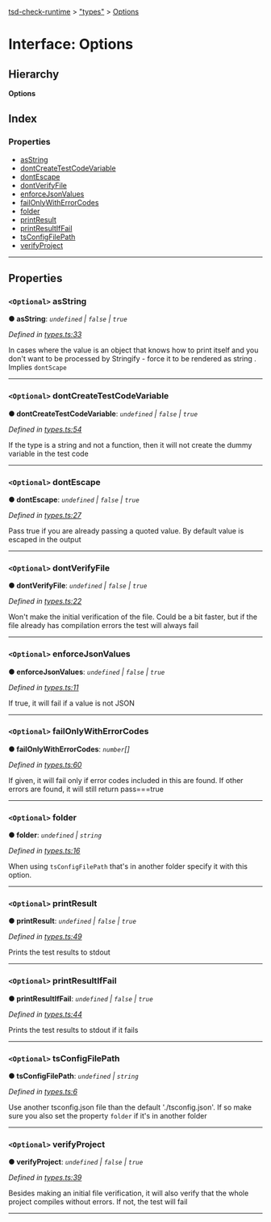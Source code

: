 [tsd-check-runtime](../README.md) > ["types"](../modules/_types_.md) > [Options](../interfaces/_types_.options.md)

# Interface: Options

## Hierarchy

**Options**

## Index

### Properties

* [asString](_types_.options.md#asstring)
* [dontCreateTestCodeVariable](_types_.options.md#dontcreatetestcodevariable)
* [dontEscape](_types_.options.md#dontescape)
* [dontVerifyFile](_types_.options.md#dontverifyfile)
* [enforceJsonValues](_types_.options.md#enforcejsonvalues)
* [failOnlyWithErrorCodes](_types_.options.md#failonlywitherrorcodes)
* [folder](_types_.options.md#folder)
* [printResult](_types_.options.md#printresult)
* [printResultIfFail](_types_.options.md#printresultiffail)
* [tsConfigFilePath](_types_.options.md#tsconfigfilepath)
* [verifyProject](_types_.options.md#verifyproject)

---

## Properties

<a id="asstring"></a>

### `<Optional>` asString

**● asString**: *`undefined` \| `false` \| `true`*

*Defined in [types.ts:33](https://github.com/cancerberoSgx/tsd-check-runtime/blob/a00c97c/src/types.ts#L33)*

In cases where the value is an object that knows how to print itself and you don't want to be processed by Stringify - force it to be rendered as string . Implies `dontScape`

___
<a id="dontcreatetestcodevariable"></a>

### `<Optional>` dontCreateTestCodeVariable

**● dontCreateTestCodeVariable**: *`undefined` \| `false` \| `true`*

*Defined in [types.ts:54](https://github.com/cancerberoSgx/tsd-check-runtime/blob/a00c97c/src/types.ts#L54)*

If the type is a string and not a function, then it will not create the dummy variable in the test code

___
<a id="dontescape"></a>

### `<Optional>` dontEscape

**● dontEscape**: *`undefined` \| `false` \| `true`*

*Defined in [types.ts:27](https://github.com/cancerberoSgx/tsd-check-runtime/blob/a00c97c/src/types.ts#L27)*

Pass true if you are already passing a quoted value. By default value is escaped in the output

___
<a id="dontverifyfile"></a>

### `<Optional>` dontVerifyFile

**● dontVerifyFile**: *`undefined` \| `false` \| `true`*

*Defined in [types.ts:22](https://github.com/cancerberoSgx/tsd-check-runtime/blob/a00c97c/src/types.ts#L22)*

Won't make the initial verification of the file. Could be a bit faster, but if the file already has compilation errors the test will always fail

___
<a id="enforcejsonvalues"></a>

### `<Optional>` enforceJsonValues

**● enforceJsonValues**: *`undefined` \| `false` \| `true`*

*Defined in [types.ts:11](https://github.com/cancerberoSgx/tsd-check-runtime/blob/a00c97c/src/types.ts#L11)*

If true, it will fail if a value is not JSON

___
<a id="failonlywitherrorcodes"></a>

### `<Optional>` failOnlyWithErrorCodes

**● failOnlyWithErrorCodes**: *`number`[]*

*Defined in [types.ts:60](https://github.com/cancerberoSgx/tsd-check-runtime/blob/a00c97c/src/types.ts#L60)*

If given, it will fail only if error codes included in this are found. If other errors are found, it will still return pass===true

___
<a id="folder"></a>

### `<Optional>` folder

**● folder**: *`undefined` \| `string`*

*Defined in [types.ts:16](https://github.com/cancerberoSgx/tsd-check-runtime/blob/a00c97c/src/types.ts#L16)*

When using `tsConfigFilePath` that's in another folder specify it with this option.

___
<a id="printresult"></a>

### `<Optional>` printResult

**● printResult**: *`undefined` \| `false` \| `true`*

*Defined in [types.ts:49](https://github.com/cancerberoSgx/tsd-check-runtime/blob/a00c97c/src/types.ts#L49)*

Prints the test results to stdout

___
<a id="printresultiffail"></a>

### `<Optional>` printResultIfFail

**● printResultIfFail**: *`undefined` \| `false` \| `true`*

*Defined in [types.ts:44](https://github.com/cancerberoSgx/tsd-check-runtime/blob/a00c97c/src/types.ts#L44)*

Prints the test results to stdout if it fails

___
<a id="tsconfigfilepath"></a>

### `<Optional>` tsConfigFilePath

**● tsConfigFilePath**: *`undefined` \| `string`*

*Defined in [types.ts:6](https://github.com/cancerberoSgx/tsd-check-runtime/blob/a00c97c/src/types.ts#L6)*

Use another tsconfig.json file than the default './tsconfig.json'. If so make sure you also set the property `folder` if it's in another folder

___
<a id="verifyproject"></a>

### `<Optional>` verifyProject

**● verifyProject**: *`undefined` \| `false` \| `true`*

*Defined in [types.ts:39](https://github.com/cancerberoSgx/tsd-check-runtime/blob/a00c97c/src/types.ts#L39)*

Besides making an initial file verification, it will also verify that the whole project compiles without errors. If not, the test will fail

___

